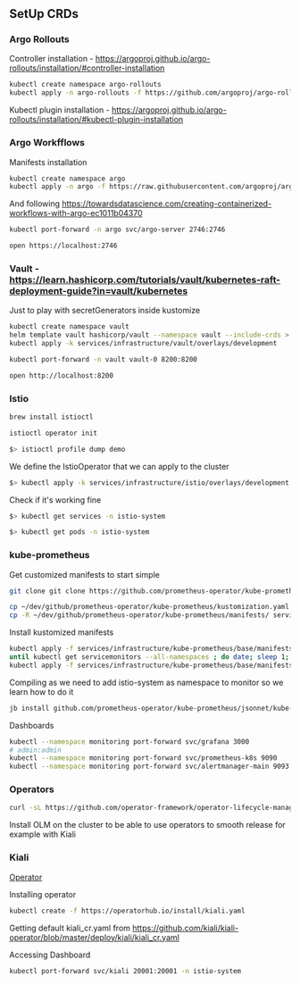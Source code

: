 #

## SetUp CRDs

### Argo Rollouts

Controller installation - https://argoproj.github.io/argo-rollouts/installation/#controller-installation

```sh
kubectl create namespace argo-rollouts
kubectl apply -n argo-rollouts -f https://github.com/argoproj/argo-rollouts/releases/latest/download/install.yaml
```

Kubectl plugin installation - https://argoproj.github.io/argo-rollouts/installation/#kubectl-plugin-installation

### Argo Workfflows


Manifests installation

```sh
kubectl create namespace argo
kubectl apply -n argo -f https://raw.githubusercontent.com/argoproj/argo-workflows/master/manifests/quick-start-postgres.yaml
```

And following https://towardsdatascience.com/creating-containerized-workflows-with-argo-ec1011b04370

```sh
kubectl port-forward -n argo svc/argo-server 2746:2746
```

```sh
open https://localhost:2746
```


### Vault - https://learn.hashicorp.com/tutorials/vault/kubernetes-raft-deployment-guide?in=vault/kubernetes

Just to play with secretGenerators inside kustomize

```sh
kubectl create namespace vault
helm template vault hashicorp/vault --namespace vault --include-crds > services/infrastructure/vault/base/install.yaml
kubectl apply -k services/infrastructure/vault/overlays/development
```

```sh
kubectl port-forward -n vault vault-0 8200:8200
```

```sh
open http://localhost:8200
```

### Istio

```sh
brew install istioctl
```

```sh
istioctl operator init
```

```sh
$> istioctl profile dump demo
```

We define the IstioOperator that we can apply to the cluster

```sh
$> kubectl apply -k services/infrastructure/istio/overlays/development
```

Check if it's working fine

```sh
$> kubectl get services -n istio-system
```

```sh
$> kubectl get pods -n istio-system
```

### kube-prometheus

Get customized manifests to start simple

```sh
git clone git clone https://github.com/prometheus-operator/kube-prometheus.git ~/dev/github/prometheus-operator/kube-prometheus
```

```sh
cp ~/dev/github/prometheus-operator/kube-prometheus/kustomization.yaml services/infrastructure/kube-prometheus/base
cp -R ~/dev/github/prometheus-operator/kube-prometheus/manifests/ services/infrastructure/kube-prometheus/base/manifests/
```

Install kustomized manifests

```sh
kubectl apply -f services/infrastructure/kube-prometheus/base/manifests/setup
until kubectl get servicemonitors --all-namespaces ; do date; sleep 1; echo ""; done
kubectl apply -f services/infrastructure/kube-prometheus/base/manifests/
```

Compiling as we need to add istio-system as namespace to monitor so we learn how to do it

```sh
jb install github.com/prometheus-operator/kube-prometheus/jsonnet/kube-prometheus@main
```


Dashboards

```sh
kubectl --namespace monitoring port-forward svc/grafana 3000
# admin:admin
kubectl --namespace monitoring port-forward svc/prometheus-k8s 9090
kubectl --namespace monitoring port-forward svc/alertmanager-main 9093
```

### Operators

```sh
curl -sL https://github.com/operator-framework/operator-lifecycle-manager/releases/download/v0.19.1/install.sh | bash -s v0.19.1
```

Install OLM on the cluster to be able to use operators to smooth release for example with Kiali

### Kiali

[Operator](https://kiali.io/documentation/v1.41/installation-guide/installing-with-operatorhub/)

Installing operator

```sh
kubectl create -f https://operatorhub.io/install/kiali.yaml
```

Getting default kiali_cr.yaml from https://github.com/kiali/kiali-operator/blob/master/deploy/kiali/kiali_cr.yaml

Accessing Dashboard

```sh
kubectl port-forward svc/kiali 20001:20001 -n istio-system
```

